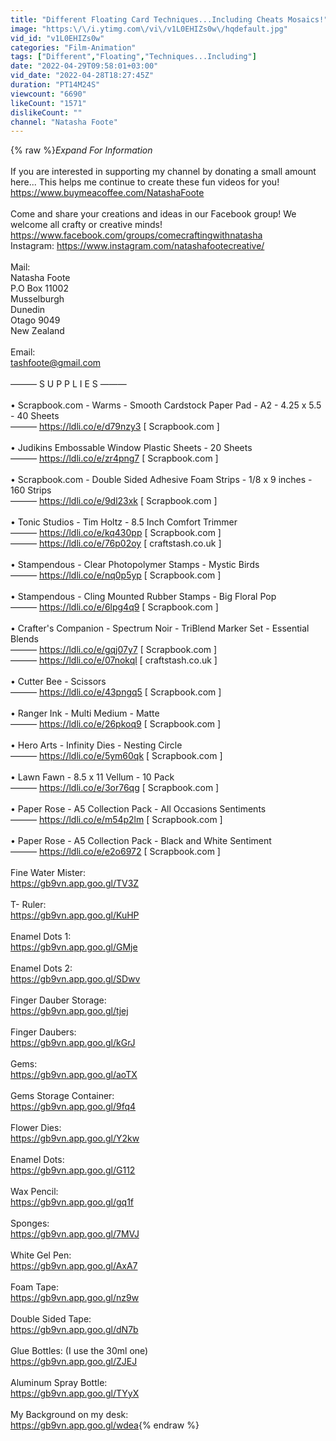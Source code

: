 ```yaml
---
title: "Different Floating Card Techniques...Including Cheats Mosaics!"
image: "https:\/\/i.ytimg.com\/vi\/v1L0EHIZs0w\/hqdefault.jpg"
vid_id: "v1L0EHIZs0w"
categories: "Film-Animation"
tags: ["Different","Floating","Techniques...Including"]
date: "2022-04-29T09:58:01+03:00"
vid_date: "2022-04-28T18:27:45Z"
duration: "PT14M24S"
viewcount: "6690"
likeCount: "1571"
dislikeCount: ""
channel: "Natasha Foote"
---
```

{% raw %}*Expand For Information*<br /><br />If you are interested in supporting my channel by donating a small amount here... This helps me continue to create these fun videos for you!<br /><a rel="nofollow" target="blank" href="https://www.buymeacoffee.com/NatashaFoote">https://www.buymeacoffee.com/NatashaFoote</a><br /><br />Come and share your creations and ideas in our Facebook group! We welcome all crafty or creative minds!<br /><a rel="nofollow" target="blank" href="https://www.facebook.com/groups/comecraftingwithnatasha">https://www.facebook.com/groups/comecraftingwithnatasha</a><br />Instagram: <a rel="nofollow" target="blank" href="https://www.instagram.com/natashafootecreative/">https://www.instagram.com/natashafootecreative/</a><br /><br />Mail:<br />Natasha Foote<br />P.O Box 11002<br />Musselburgh<br />Dunedin <br />Otago 9049<br />New Zealand<br /><br />Email:<br />tashfoote@gmail.com<br /><br />——— S U P P L I E S ———<br /><br />• Scrapbook.com - Warms - Smooth Cardstock Paper Pad - A2 - 4.25 x 5.5 - 40 Sheets<br /> ——— <a rel="nofollow" target="blank" href="https://ldli.co/e/d79nzy3">https://ldli.co/e/d79nzy3</a> [ Scrapbook.com ] <br /><br />• Judikins Embossable Window Plastic Sheets - 20 Sheets<br /> ——— <a rel="nofollow" target="blank" href="https://ldli.co/e/zr4png7">https://ldli.co/e/zr4png7</a> [ Scrapbook.com ] <br /><br />• Scrapbook.com - Double Sided Adhesive Foam Strips - 1/8 x 9 inches - 160 Strips<br /> ——— <a rel="nofollow" target="blank" href="https://ldli.co/e/9dl23xk">https://ldli.co/e/9dl23xk</a> [ Scrapbook.com ] <br /><br />• Tonic Studios - Tim Holtz - 8.5 Inch Comfort Trimmer<br /> ——— <a rel="nofollow" target="blank" href="https://ldli.co/e/kq430pp">https://ldli.co/e/kq430pp</a> [ Scrapbook.com ] <br /> ——— <a rel="nofollow" target="blank" href="https://ldli.co/e/76p02oy">https://ldli.co/e/76p02oy</a> [ craftstash.co.uk ] <br /><br />• Stampendous - Clear Photopolymer Stamps - Mystic Birds<br /> ——— <a rel="nofollow" target="blank" href="https://ldli.co/e/nq0p5yp">https://ldli.co/e/nq0p5yp</a> [ Scrapbook.com ] <br /><br />• Stampendous - Cling Mounted Rubber Stamps - Big Floral Pop<br /> ——— <a rel="nofollow" target="blank" href="https://ldli.co/e/6lpg4q9">https://ldli.co/e/6lpg4q9</a> [ Scrapbook.com ] <br /><br />• Crafter's Companion - Spectrum Noir - TriBlend Marker Set - Essential Blends<br /> ——— <a rel="nofollow" target="blank" href="https://ldli.co/e/gqj07y7">https://ldli.co/e/gqj07y7</a> [ Scrapbook.com ] <br /> ——— <a rel="nofollow" target="blank" href="https://ldli.co/e/07nokql">https://ldli.co/e/07nokql</a> [ craftstash.co.uk ] <br /><br />• Cutter Bee - Scissors<br /> ——— <a rel="nofollow" target="blank" href="https://ldli.co/e/43pngq5">https://ldli.co/e/43pngq5</a> [ Scrapbook.com ] <br /><br />• Ranger Ink - Multi Medium - Matte<br /> ——— <a rel="nofollow" target="blank" href="https://ldli.co/e/26pkoq9">https://ldli.co/e/26pkoq9</a> [ Scrapbook.com ] <br /><br />• Hero Arts - Infinity Dies - Nesting Circle<br /> ——— <a rel="nofollow" target="blank" href="https://ldli.co/e/5ym60qk">https://ldli.co/e/5ym60qk</a> [ Scrapbook.com ] <br /><br />• Lawn Fawn - 8.5 x 11 Vellum - 10 Pack<br /> ——— <a rel="nofollow" target="blank" href="https://ldli.co/e/3or76qg">https://ldli.co/e/3or76qg</a> [ Scrapbook.com ] <br /><br />• Paper Rose - A5 Collection Pack - All Occasions Sentiments<br /> ——— <a rel="nofollow" target="blank" href="https://ldli.co/e/m54p2lm">https://ldli.co/e/m54p2lm</a> [ Scrapbook.com ] <br /><br />• Paper Rose - A5 Collection Pack - Black and White Sentiment<br /> ——— <a rel="nofollow" target="blank" href="https://ldli.co/e/e2o6972">https://ldli.co/e/e2o6972</a> [ Scrapbook.com ] <br /><br />Fine Water Mister:<br /><a rel="nofollow" target="blank" href="https://gb9vn.app.goo.gl/TV3Z">https://gb9vn.app.goo.gl/TV3Z</a><br /><br />T- Ruler:<br /><a rel="nofollow" target="blank" href="https://gb9vn.app.goo.gl/KuHP">https://gb9vn.app.goo.gl/KuHP</a> <br /><br />Enamel Dots 1:<br /><a rel="nofollow" target="blank" href="https://gb9vn.app.goo.gl/GMje">https://gb9vn.app.goo.gl/GMje</a><br /><br />Enamel Dots 2:<br /><a rel="nofollow" target="blank" href="https://gb9vn.app.goo.gl/SDwv">https://gb9vn.app.goo.gl/SDwv</a><br /><br />Finger Dauber Storage:<br /><a rel="nofollow" target="blank" href="https://gb9vn.app.goo.gl/tjej">https://gb9vn.app.goo.gl/tjej</a><br /><br />Finger Daubers:<br /><a rel="nofollow" target="blank" href="https://gb9vn.app.goo.gl/kGrJ">https://gb9vn.app.goo.gl/kGrJ</a><br /><br />Gems:<br /><a rel="nofollow" target="blank" href="https://gb9vn.app.goo.gl/aoTX">https://gb9vn.app.goo.gl/aoTX</a><br /><br />Gems Storage Container:<br /><a rel="nofollow" target="blank" href="https://gb9vn.app.goo.gl/9fq4">https://gb9vn.app.goo.gl/9fq4</a><br /><br />Flower Dies:<br /><a rel="nofollow" target="blank" href="https://gb9vn.app.goo.gl/Y2kw">https://gb9vn.app.goo.gl/Y2kw</a><br /><br />Enamel Dots:<br /><a rel="nofollow" target="blank" href="https://gb9vn.app.goo.gl/G112">https://gb9vn.app.goo.gl/G112</a><br /><br />Wax Pencil:<br /><a rel="nofollow" target="blank" href="https://gb9vn.app.goo.gl/gq1f">https://gb9vn.app.goo.gl/gq1f</a><br /><br />Sponges:<br /><a rel="nofollow" target="blank" href="https://gb9vn.app.goo.gl/7MVJ">https://gb9vn.app.goo.gl/7MVJ</a><br /><br />White Gel Pen:<br /><a rel="nofollow" target="blank" href="https://gb9vn.app.goo.gl/AxA7">https://gb9vn.app.goo.gl/AxA7</a><br /><br />Foam Tape:<br /><a rel="nofollow" target="blank" href="https://gb9vn.app.goo.gl/nz9w">https://gb9vn.app.goo.gl/nz9w</a><br /><br />Double Sided Tape:<br /><a rel="nofollow" target="blank" href="https://gb9vn.app.goo.gl/dN7b">https://gb9vn.app.goo.gl/dN7b</a><br /><br />Glue Bottles: (I use the 30ml one)<br /><a rel="nofollow" target="blank" href="https://gb9vn.app.goo.gl/ZJEJ">https://gb9vn.app.goo.gl/ZJEJ</a><br /><br />Aluminum Spray Bottle:<br /><a rel="nofollow" target="blank" href="https://gb9vn.app.goo.gl/TYyX">https://gb9vn.app.goo.gl/TYyX</a><br /><br />My Background on my desk:<br /><a rel="nofollow" target="blank" href="https://gb9vn.app.goo.gl/wdea">https://gb9vn.app.goo.gl/wdea</a>{% endraw %}
